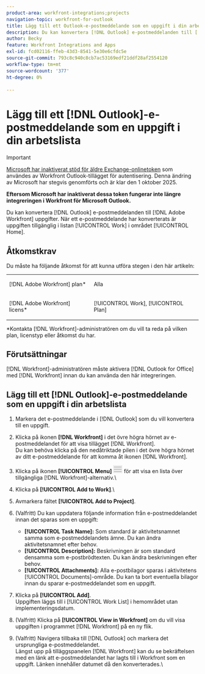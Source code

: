 ```yaml
---
product-area: workfront-integrations;projects
navigation-topic: workfront-for-outlook
title: Lägg till ett Outlook-e-postmeddelande som en uppgift i din arbetslista
description: Du kan konvertera [!DNL Outlook] e-postmeddelanden till [!DNL Adobe Workfront] aktiviteter. När ett e-postmeddelande har konverterats är uppgiften tillgänglig i din arbetslista i hemområdet.
author: Becky
feature: Workfront Integrations and Apps
exl-id: fcd02116-ffeb-43d3-8541-5e30e6cfdc5e
source-git-commit: 793c8c940c8cb7ac53169edf21ddf28af2554120
workflow-type: tm+mt
source-wordcount: '377'
ht-degree: 0%

---
```


# Lägg till ett [!DNL Outlook]-e-postmeddelande som en uppgift i din arbetslista

>[!IMPORTANT]
>
>[Microsoft har inaktiverat stöd för äldre Exchange-onlinetoken](https://learn.microsoft.com/en-us/office/dev/add-ins/outlook/faq-nested-app-auth-outlook-legacy-tokens) som användes av Workfront Outlook-tillägget för autentisering. Denna ändring av Microsoft har stegvis genomförts och är klar den 1 oktober 2025.
>
>**Eftersom Microsoft har inaktiverat dessa token fungerar inte längre integreringen i Workfront för Microsoft Outlook.**

Du kan konvertera [!DNL Outlook] e-postmeddelanden till [!DNL Adobe Workfront] uppgifter. När ett e-postmeddelande har konverterats är uppgiften tillgänglig i listan [!UICONTROL Work] i området [!UICONTROL Home].

## Åtkomstkrav

Du måste ha följande åtkomst för att kunna utföra stegen i den här artikeln:

<table style="table-layout:auto"> 
 <col> 
 <col> 
 <tbody> 
  <tr> 
   <td role="rowheader">[!DNL Adobe Workfront] plan*</td> 
   <td> <p>Alla</p> </td> 
  </tr> 
  <tr> 
   <td role="rowheader">[!DNL Adobe Workfront] licens*</td> 
   <td> <p>[!UICONTROL Work], [!UICONTROL Plan]</p> </td> 
  </tr> 
 </tbody> 
</table>

&#42;Kontakta [!DNL Workfront]-administratören om du vill ta reda på vilken plan, licenstyp eller åtkomst du har.

## Förutsättningar

[!DNL Workfront]-administratören måste aktivera [!DNL Outlook for Office] med [!DNL Workfront] innan du kan använda den här integreringen.

## Lägg till ett [!DNL Outlook]-e-postmeddelande som en uppgift i din arbetslista

1. Markera det e-postmeddelande i [!DNL Outlook] som du vill konvertera till en uppgift.
1. Klicka på ikonen **[!DNL Workfront]** i det övre högra hörnet av e-postmeddelandet för att visa tillägget [!DNL Workfront].\
   Du kan behöva klicka på den nedåtriktade pilen i det övre högra hörnet av ditt e-postmeddelande för att komma åt ikonen [!DNL Workfront].

1. Klicka på ikonen **[!UICONTROL Menu]** ![o365_addin_menu_icon.png](assets/o365-addin-menu2-icon.png) för att visa en lista över tillgängliga [!DNL Workfront]-alternativ.\


1. Klicka på **[!UICONTROL Add to Work]**.\

1. Avmarkera fältet **[!UICONTROL Add to Project]**.
1. (Valfritt) Du kan uppdatera följande information från e-postmeddelandet innan det sparas som en uppgift:

   * **[!UICONTROL Task Name]:** Som standard är aktivitetsnamnet samma som e-postmeddelandets ämne. Du kan ändra aktivitetsnamnet efter behov.
   * **[!UICONTROL Description]:** Beskrivningen är som standard densamma som e-postbrödtexten. Du kan ändra beskrivningen efter behov.
   * **[!UICONTROL Attachments]:** Alla e-postbilagor sparas i aktivitetens [!UICONTROL Documents]-område. Du kan ta bort eventuella bilagor innan du sparar e-postmeddelandet som en uppgift.

1. Klicka på **[!UICONTROL Add]**.\
   Uppgiften läggs till i [!UICONTROL Work List] i hemområdet utan implementeringsdatum.

1. (Valfritt) Klicka på **[!UICONTROL View in Workfront]** om du vill visa uppgiften i programmet [!DNL Workfront] på en ny flik.

1. (Valfritt) Navigera tillbaka till [!DNL Outlook] och markera det ursprungliga e-postmeddelandet.\
   Längst upp på tilläggspanelen [!DNL Workfront] kan du se bekräftelsen med en länk att e-postmeddelandet har lagts till i Workfront som en uppgift. Länken innehåller datumet då den konverterades.\
